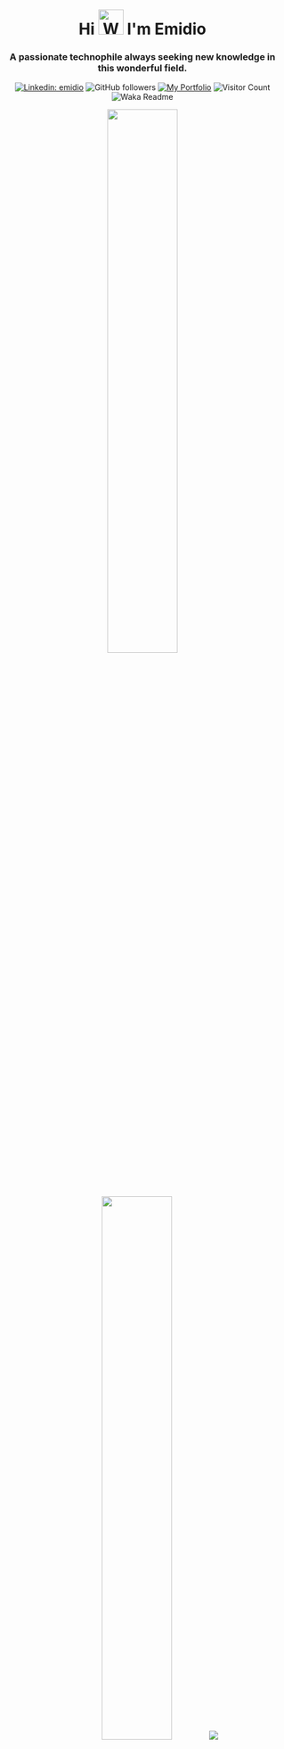 <h1 align="center">Hi <img src="https://raw.githubusercontent.com/nixin72/nixin72/master/wave.gif" alt="Waving hand animated gif" height="45" width="45" /> I'm Emidio</h1>
<h3 align="center">A passionate technophile always seeking new knowledge in this wonderful field.</h3>

<div align="center">

[![Linkedin: emidio](https://img.shields.io/badge/-emidio-blue?style=flat-square&logo=Linkedin&logoColor=white&link=https://www.linkedin.com/in/emidiovalereto/)](https://www.linkedin.com/in/emidiovalereto/)
![GitHub followers](https://img.shields.io/github/followers/emidiovaleretto?label=Follow&style=social)
[![My Portfolio](https://img.shields.io/badge/Website-46a2f1.svg?&style=flat-square&logo=Google-Chrome&logoColor=white&link=https://emidiovaleretto.dev/)](https://emidiovaleretto.dev/)
![Visitor Count](https://visitor-badge.laobi.icu/badge?page_id=emidiovaleretto.emidiovaleretto)
![Waka Readme](https://github.com/emidiovaleretto/emidiovaleretto/workflows/Waka%20Readme/badge.svg)

</div>

<p align="center">
  <img height="50%" width="auto" src ="https://github-readme-stats.vercel.app/api?username=emidiovaleretto&show_icons=true&count_private=true&theme=darcula&hide_border=true&hide=issues,contribs&bg_color=00000000">
  <img height="50%" width="auto" src ="https://github-readme-stats.vercel.app/api/top-langs/?username=emidiovaleretto&layout=compact&hide_border=true&theme=darcula&bg_color=00000000&langs_count=6&hide=jupyter%20notebook,tex,css,php&exclude_repo=Pacman-AI">
  <img src ="https://github-readme-streak-stats.herokuapp.com?user=emidiovaleretto&theme=darcula&hide_border=true&background=FFFFFF00">
</p>

## 🙋‍♂️ About Me

- 🔭 I’m currently working on **freelance projects and open-source contributions**
- 👯 I’m looking to collaborate on **Open Source Projects**
- ⚡ Fun fact **I like to play the bass guitar to soothe my soul.**

## 🚀 A little more about me...

``` python
from random import choice
from pprint import pprint


class SoftwareEngineer:
    def __init__(self):
        self._pronouns = ["He", "Him"]
        self._code = ["JavaScript", "Python", "Java", "Kotlin"]
        self._ask_me_about = ["dadhood", "web dev", "tech", "app dev", "bass"]
        self._technologies = {
            "frameworks": {
                    "back_end": ["Django", "Django Rest Framework"],
                    "front_end": ["Tailwindcss"]
            },
            "back_end": {"js": ["Node"]},
            "mobile_app": {"native": ["Android Development"]},
            "dev_ops": ["AWS", "Docker🐳", "Azure", "Nginx"],
            "databases": ["PostgreSQL", "MySql", "SQLite"],
        }
        self._architecture = ["Serverless Architecture", "Progressive web applications", "Single page applications"]
        self._current_focus = "No Focus point at this time"
        self._fun_fact = self.generate_random_joke()

    @property
    def properties(self):
        return {
            "pronouns": self._pronouns,
            "code": self._code,
            "ask_me_about": self._ask_me_about,
            "technologies": self._technologies,
            "architecture": self._architecture,
            "current_focus": self._current_focus,
            "fun_fact": self._fun_fact
        }

    def generate_random_joke(self):
        jokes = [
            "Why do programmers prefer dark mode? Because light attracts bugs.",
            "Why do developers prefer to code in their underwear? Because it's a byte-sized problem.",
            "What do you call a programmer who doesn't know how to code? A manager."
        ]
        return choice(jokes)


me = SoftwareEngineer()
pprint(me.properties)
```

<!--START_SECTION:waka-->

```python
From: 09 November 2021 - To: 12 January 2025

Total Time: 466 hrs 23 mins

Python        132 hrs 23 mins >>>>>>>------------------   28.22 %
HTML          113 hrs 26 mins >>>>>>-------------------   24.18 %
JavaScript    87 hrs 33 mins  >>>>>--------------------   18.66 %
CSS           68 hrs 2 mins   >>>>---------------------   14.50 %
Markdown      11 hrs 33 mins  >------------------------   02.46 %
TypeScript    9 hrs 19 mins   -------------------------   01.99 %
SCSS          8 hrs 6 mins    -------------------------   01.73 %
Text          5 hrs 1 min     -------------------------   01.07 %
```

<!--END_SECTION:waka-->

## 📝 Contribution Guidelines
If you want to contribute, please follow these guidelines:
1. Fork the repository.
2. Create a new branch (`git checkout -b feature-branch`).
3. Commit your changes (`git commit -m 'Add new feature'`).
4. Push to the branch (`git push origin feature-branch`).
5. Open a pull request.

